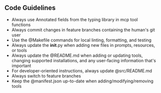 ## Code Guidelines

- Always use Annotated fields from the typing library in mcp tool functions
- Always commit changes in feature branches containing the human's git user
- Use the @Makefile commands for local linting, formatting, and testing
- Always update the __init__.py when adding new files in prompts, resources, or tools
- Always update the @README.md when adding or updating tools, changing supported installations, and any user-facing information that's important
- For developer-oriented instructions, always update @src/README.md
- Always switch to feature branches
- Keep the @manifest.json up-to-date when adding/modifying/removing tools